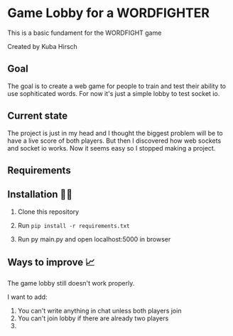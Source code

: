 # Game Lobby for a WORDFIGHTER

This is a basic fundament for the WORDFIGHT game

Created by Kuba Hirsch

## Goal

The goal is to create a web game for people to train and test their ability to use sophiticated words. For now it's just a simple lobby to test socket io.

## Current state

The project is just in my head and I thought the biggest problem will be to have a live score of both players. But then I discovered how web sockets 
and socket io works. Now it seems easy so I stopped making a project.

## Requirements

## Installation 👩‍💻

1. Clone this repository
2. Run `pip install -r requirements.txt`

3. Run py main.py and open localhost:5000 in browser

## Ways to improve 📈

The game lobby still doesn't work properly.

I want to add:
1.  You can't write anything in chat unless both players join
2.  You can't join lobby if there are already two players 
3.  
